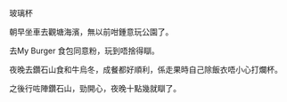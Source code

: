 玻璃杯

朝早坐車去觀塘海濱，無以前咁鍾意玩公園了。

去My Burger 食包同意粉，玩到唔捨得瞓。

夜晚去鑽石山食和牛烏冬，成餐都好順利，係走果時自己除飯衣唔小心打爛杯。

之後行咗陣鑽石山，勁開心，夜晚十點幾就瞓了。
